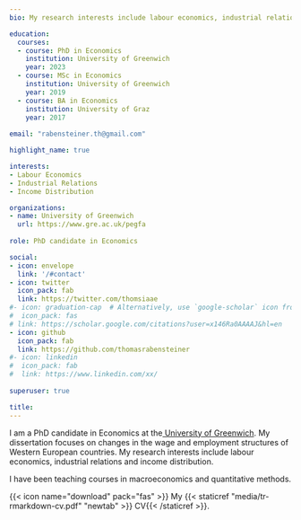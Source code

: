 ```yaml
---
bio: My research interests include labour economics, industrial relations and income distribution. 

education:
  courses:
  - course: PhD in Economics
    institution: University of Greenwich
    year: 2023
  - course: MSc in Economics
    institution: University of Greenwich
    year: 2019
  - course: BA in Economics
    institution: University of Graz
    year: 2017
    
email: "rabensteiner.th@gmail.com"

highlight_name: true

interests:
- Labour Economics
- Industrial Relations
- Income Distribution

organizations:
- name: University of Greenwich
  url: https://www.gre.ac.uk/pegfa
  
role: PhD candidate in Economics

social:
- icon: envelope
  link: '/#contact'
- icon: twitter
  icon_pack: fab
  link: https://twitter.com/thomsiaae
#- icon: graduation-cap  # Alternatively, use `google-scholar` icon from `ai` icon pack
#  icon_pack: fas
# link: https://scholar.google.com/citations?user=x146Ra0AAAAJ&hl=en
- icon: github
  icon_pack: fab
  link: https://github.com/thomasrabensteiner
#- icon: linkedin
#  icon_pack: fab
#  link: https://www.linkedin.com/xx/
  
superuser: true

title: 
---
```


I am a PhD candidate in Economics at the[ University of Greenwich](www.gre.ac.uk). My dissertation focuses on changes in the wage and employment structures of Western European countries.
My research interests include labour economics, industrial relations and income distribution. 

I have been teaching courses in macroeconomics and quantitative methods.


{{< icon name="download" pack="fas" >}} My {{< staticref "media/tr-rmarkdown-cv.pdf" "newtab" >}} CV{{< /staticref >}}.